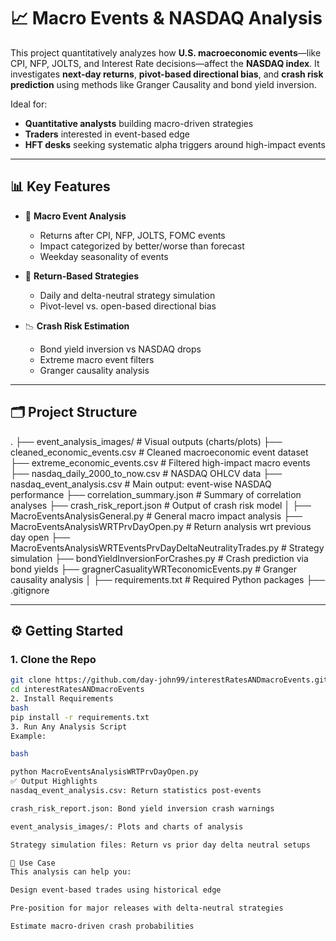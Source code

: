 # 📈 Macro Events & NASDAQ Analysis

This project quantitatively analyzes how **U.S. macroeconomic events**—like CPI, NFP, JOLTS, and Interest Rate decisions—affect the **NASDAQ index**. It investigates **next-day returns**, **pivot-based directional bias**, and **crash risk prediction** using methods like Granger Causality and bond yield inversion.

Ideal for:
- **Quantitative analysts** building macro-driven strategies  
- **Traders** interested in event-based edge  
- **HFT desks** seeking systematic alpha triggers around high-impact events

---

## 📊 Key Features

- 📅 **Macro Event Analysis**
  - Returns after CPI, NFP, JOLTS, FOMC events
  - Impact categorized by better/worse than forecast
  - Weekday seasonality of events

- 🧮 **Return-Based Strategies**
  - Daily and delta-neutral strategy simulation
  - Pivot-level vs. open-based directional bias

- 📉 **Crash Risk Estimation**
  - Bond yield inversion vs NASDAQ drops
  - Extreme macro event filters
  - Granger causality analysis

---

## 🗂️ Project Structure

.
├── event_analysis_images/ # Visual outputs (charts/plots)
├── cleaned_economic_events.csv # Cleaned macroeconomic event dataset
├── extreme_economic_events.csv # Filtered high-impact macro events
├── nasdaq_daily_2000_to_now.csv # NASDAQ OHLCV data
├── nasdaq_event_analysis.csv # Main output: event-wise NASDAQ performance
├── correlation_summary.json # Summary of correlation analyses
├── crash_risk_report.json # Output of crash risk model
│
├── MacroEventsAnalysisGeneral.py # General macro impact analysis
├── MacroEventsAnalysisWRTPrvDayOpen.py # Return analysis wrt previous day open
├── MacroEventsAnalysisWRTEventsPrvDayDeltaNeutralityTrades.py # Strategy simulation
├── bondYieldInversionForCrashes.py # Crash prediction via bond yields
├── gragnerCasualityWRTeconomicEvents.py # Granger causality analysis
│
├── requirements.txt # Required Python packages
├── .gitignore


---

## ⚙️ Getting Started

### 1. Clone the Repo

```bash
git clone https://github.com/day-john99/interestRatesANDmacroEvents.git
cd interestRatesANDmacroEvents
2. Install Requirements
bash
pip install -r requirements.txt
3. Run Any Analysis Script
Example:

bash

python MacroEventsAnalysisWRTPrvDayOpen.py
✅ Output Highlights
nasdaq_event_analysis.csv: Return statistics post-events

crash_risk_report.json: Bond yield inversion crash warnings

event_analysis_images/: Plots and charts of analysis

Strategy simulation files: Return vs prior day delta neutral setups

📌 Use Case
This analysis can help you:

Design event-based trades using historical edge

Pre-position for major releases with delta-neutral strategies

Estimate macro-driven crash probabilities
